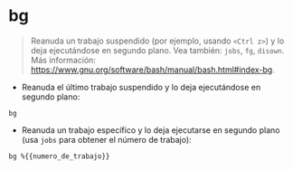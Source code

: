 # bg

> Reanuda un trabajo suspendido (por ejemplo, usando `<Ctrl z>`) y lo deja ejecutándose en segundo plano.
> Vea también: `jobs`, `fg`, `disown`.
> Más información: <https://www.gnu.org/software/bash/manual/bash.html#index-bg>.

- Reanuda el último trabajo suspendido y lo deja ejecutándose en segundo plano:

`bg`

- Reanuda un trabajo específico y lo deja ejecutarse en segundo plano (usa `jobs` para obtener el número de trabajo):

`bg %{{numero_de_trabajo}}`
